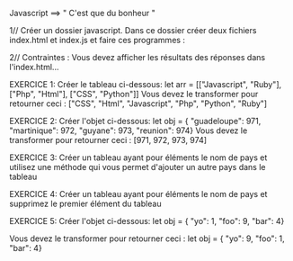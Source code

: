 Javascript ==> " C'est que du bonheur "


1// Créer un dossier javascript. Dans ce dossier créer deux fichiers index.html et index.js et faire ces programmes :

2// Contraintes : Vous devez afficher les résultats des réponses dans l'index.html...

EXERCICE 1:  Créer le tableau ci-dessous: let arr = [["Javascript", "Ruby"], ["Php", "Html"], ["CSS", "Python"]]
Vous devez le transformer pour retourner ceci : ["CSS", "Html", "Javascript", "Php", "Python", "Ruby"]

EXERCICE 2:  Créer l'objet ci-dessous: let obj = { "guadeloupe": 971, "martinique": 972, "guyane": 973, "reunion": 974}
Vous devez le transformer pour retourner ceci : [971, 972, 973, 974]

EXERCICE 3:  Créer un tableau ayant pour éléments le nom de pays et utilisez une méthode qui vous permet d'ajouter un autre pays dans le tableau

EXERCICE 4:  Créer un tableau ayant pour éléments le nom de pays et supprimez le premier élément du tableau

EXERCICE 5:  Créer l'objet ci-dessous: let obj = { "yo": 1, "foo": 9, "bar": 4}

Vous devez le transformer pour retourner ceci : let obj = { "yo": 9, "foo": 1, "bar": 4}